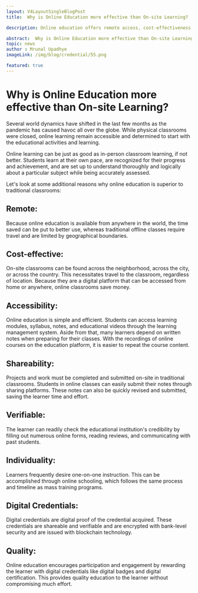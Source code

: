 ```yaml
---
layout: V4LayoutSingleBlogPost
title:  Why is Online Education more effective than On-site Learning?

description: Online education offers remote access, cost-effectiveness, accessibility, shareability, verifiability, individuality, and quality learning experiences.

abstract:  Why is Online Education more effective than On-site Learning?
topic: news
author : Mrunal Upadhye
imageLink: /img/blog/credential/55.png

featured: true
---
```


# Why is Online Education more effective than On-site Learning?


Several world dynamics have shifted in the last few months as the pandemic has caused havoc all over the globe. While physical classrooms were closed, online learning remain accessible and determined to start with the educational activities and learning.

Online learning can be just as good as in-person classroom learning, if not better. Students learn at their own pace, are recognized for their progress and achievement, and are set up to understand thoroughly and logically about a particular subject while being accurately assessed.

Let's look at some additional reasons why online education is superior to traditional classrooms:

## Remote:

Because online education is available from anywhere in the world, the time saved can be put to better use, whereas traditional offline classes require travel and are limited by geographical boundaries.

## Cost-effective:

On-site classrooms can be found across the neighborhood, across the city, or across the country. This necessitates travel to the classroom, regardless of location. Because they are a digital platform that can be accessed from home or anywhere, online classrooms save money.

## Accessibility:

Online education is simple and efficient. Students can access learning modules, syllabus, notes, and educational videos through the learning management system. Aside from that, many learners depend on written notes when preparing for their classes. With the recordings of online courses on the education platform, it is easier to repeat the course content.

## Shareability:

Projects and work must be completed and submitted on-site in traditional classrooms. Students in online classes can easily submit their notes through sharing platforms. These notes can also be quickly revised and submitted, saving the learner time and effort.

## Verifiable:

The learner can readily check the educational institution's credibility by filling out numerous online forms, reading reviews, and communicating with past students.

## Individuality:

Learners frequently desire one-on-one instruction. This can be accomplished through online schooling, which follows the same process and timeline as mass training programs.

## Digital Credentials:

Digital credentials are digital proof of the credential acquired. These credentials are shareable and verifiable and are encrypted with bank-level security and are issued with blockchain technology.

## Quality:


Online education encourages participation and engagement by rewarding the learner with digital credentials like digital badges and digital certification. This provides quality education to the learner without compromising much effort.


